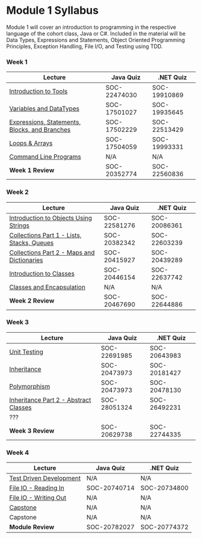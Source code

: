 # Module 1 Syllabus #

Module 1 will cover an introduction to programming in the respective language of the cohort class, Java or C#. Included in the material will be 
Data Types, Expressions and Statements, Object Oriented Programming Principles, Exception Handling, File I/O, and Testing using TDD.

### Week 1 ###
| Lecture | Java Quiz | .NET Quiz |
| ------| -------- | -------- |
| [Introduction to Tools](Introduction-to-Tools.md) | SOC-22474030 | SOC-19910869 |
| [Variables and DataTypes](Variables-and-Datatypes.md) | SOC-17501027 | SOC-19935645 |
| [Expressions, Statements, Blocks, and Branches](Expressions-Statements-Blocks-and-Branches.md) | SOC-17502229 | SOC-22513429 |
| [Loops & Arrays](Loops-and-Arrays.md) | SOC-17504059 | SOC-19993331 |
| [Command Line Programs](Command-Line-Programs.md) | N/A | N/A |
| **Week 1 Review** | SOC-20352774 | SOC-22560836 |

### Week 2 ###
| Lecture | Java Quiz | .NET Quiz |
| ------| -------- | -------- |
| [Introduction to Objects Using Strings](Introduction-to-Objects-and-Strings.md) | SOC-22581276 | SOC-20086361 |
| [Collections Part 1 - Lists, Stacks, Queues](Collections-Part-1-Lists.md) | SOC-20382342 | SOC-22603239 |
| [Collections Part 2 - Maps and Dictionaries](Collections-Part-2-Maps-and-Dictionaries.md) | SOC-20415927 | SOC-20439289 |
| [Introduction to Classes](Introduction-to-Classes.md) | SOC-20446154 | SOC-22637742 |
| [Classes and Encapsulation](Classes-and-Encapsulation.md) | N/A | N/A  |
| **Week 2 Review** | SOC-20467690 | SOC-22644886 |

### Week 3 ###
| Lecture | Java Quiz | .NET Quiz |
| ------| -------- | -------- |
| [Unit Testing](Unit-Testing.md) | SOC-22691985 | SOC-20643983 |
| [Inheritance](Inheritance-Part-1.md) | SOC-20473973 | SOC-20181427 |
| [Polymorphism](Polymorphism.md) | SOC-20473973 | SOC-20478130 |
| [Inheritance Part 2 - Abstract Classes](Inheritance-Part-2.md) | SOC-28051324 | SOC-26492231 |
| ??? | | |
| **Week 3 Review** | SOC-20629738 | SOC-22744335 |


### Week 4 ###
| Lecture | Java Quiz | .NET Quiz |
| ------| -------- | -------- |
| [Test Driven Development](Test-Driven-Development.md) | N/A | N/A |
| [File IO - Reading In](File-IO-Part-1.md) | SOC-20740714 | SOC-20734800 |
| [File IO - Writing Out](File-IO-Part-2.md) | N/A | N/A |
| [Capstone](Capstone.md) | N/A | N/A |
| Capstone | N/A | N/A |
| **Module Review** | SOC-20782027 | SOC-20774372 |
